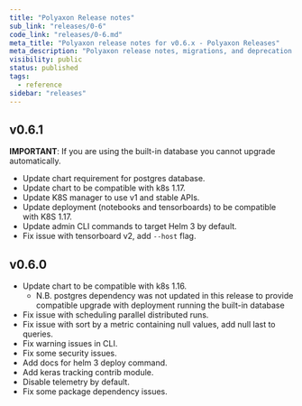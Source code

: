 ```yaml
---
title: "Polyaxon Release notes"
sub_link: "releases/0-6"
code_link: "releases/0-6.md"
meta_title: "Polyaxon release notes for v0.6.x - Polyaxon Releases"
meta_description: "Polyaxon release notes, migrations, and deprecation notes for v0.6.x."
visibility: public
status: published
tags:
  - reference
sidebar: "releases"
---
```


## v0.6.1

 **IMPORTANT**: If you are using the built-in database you cannot upgrade automatically.
 
 * Update chart requirement for postgres database.
 * Update chart to be compatible with k8s 1.17.
 * Update K8S manager to use v1 and stable APIs.
 * Update deployment (notebooks and tensorboards) to be compatible with K8S 1.17.
 * Update admin CLI commands to target Helm 3 by default.
 * Fix issue with tensorboard v2, add `--host` flag.

## v0.6.0

 * Update chart to be compatible with k8s 1.16.
    * N.B. postgres dependency was not updated in this release to provide compatible upgrade with deployment running the built-in database 
 * Fix issue with scheduling parallel distributed runs.
 * Fix issue with sort by a metric containing null values, add null last to queries.
 * Fix warning issues in CLI.
 * Fix some security issues.
 * Add docs for helm 3 deploy command.
 * Add keras tracking contrib module.
 * Disable telemetry by default.
 * Fix some package dependency issues.
